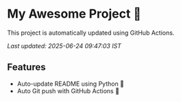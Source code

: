 # My Awesome Project 🚀

This project is automatically updated using GitHub Actions.

_Last updated: 2025-06-24 09:47:03 IST_

## Features
- Auto-update README using Python 🐍
- Auto Git push with GitHub Actions 🤖
